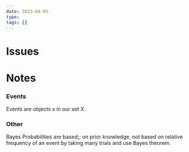 ```yaml
---
date: 2023-04-05
type: 
tags: []
---
```




# Issues


# Notes

### Events

Events are objects x in our set X.



### Other

Bayes Probabilities are based;; on prior knowledge, not based on relative frequency of an event by taking many trials and use Bayes theorem.

